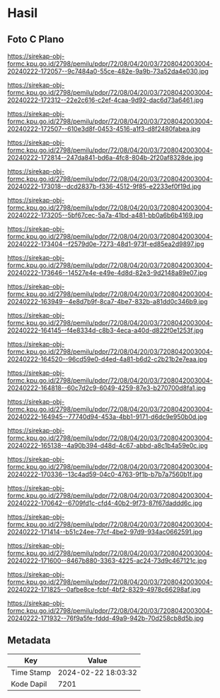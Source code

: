 # Hasil

## Foto C Plano

https://sirekap-obj-formc.kpu.go.id/2798/pemilu/pdpr/72/08/04/20/03/7208042003004-20240222-172057--9c7484a0-55ce-482e-9a9b-73a52da4e030.jpg

https://sirekap-obj-formc.kpu.go.id/2798/pemilu/pdpr/72/08/04/20/03/7208042003004-20240222-172312--22e2c616-c2ef-4caa-9d92-dac6d73a6461.jpg

https://sirekap-obj-formc.kpu.go.id/2798/pemilu/pdpr/72/08/04/20/03/7208042003004-20240222-172507--610e3d8f-0453-4516-a1f3-d8f2480fabea.jpg

https://sirekap-obj-formc.kpu.go.id/2798/pemilu/pdpr/72/08/04/20/03/7208042003004-20240222-172814--247da841-bd6a-4fc8-804b-2f20af8328de.jpg

https://sirekap-obj-formc.kpu.go.id/2798/pemilu/pdpr/72/08/04/20/03/7208042003004-20240222-173018--dcd2837b-f336-4512-9f85-e2233ef0f19d.jpg

https://sirekap-obj-formc.kpu.go.id/2798/pemilu/pdpr/72/08/04/20/03/7208042003004-20240222-173205--5bf67cec-5a7a-41bd-a481-bb0a6b6b4169.jpg

https://sirekap-obj-formc.kpu.go.id/2798/pemilu/pdpr/72/08/04/20/03/7208042003004-20240222-173404--f2579d0e-7273-48d1-973f-ed85ea2d9897.jpg

https://sirekap-obj-formc.kpu.go.id/2798/pemilu/pdpr/72/08/04/20/03/7208042003004-20240222-173646--14527e4e-e49e-4d8d-82e3-9d2148a89e07.jpg

https://sirekap-obj-formc.kpu.go.id/2798/pemilu/pdpr/72/08/04/20/03/7208042003004-20240222-163949--4e8d7b9f-8ca7-4be7-832b-a81dd0c346b9.jpg

https://sirekap-obj-formc.kpu.go.id/2798/pemilu/pdpr/72/08/04/20/03/7208042003004-20240222-164145--f4e8334d-c8b3-4eca-a40d-d822f0e1253f.jpg

https://sirekap-obj-formc.kpu.go.id/2798/pemilu/pdpr/72/08/04/20/03/7208042003004-20240222-164520--96cd59e0-d4ed-4a81-b6d2-c2b21b2e7eaa.jpg

https://sirekap-obj-formc.kpu.go.id/2798/pemilu/pdpr/72/08/04/20/03/7208042003004-20240222-164818--60c7d2c9-6049-4259-87e3-b270700d8fa1.jpg

https://sirekap-obj-formc.kpu.go.id/2798/pemilu/pdpr/72/08/04/20/03/7208042003004-20240222-164945--77740d94-453a-4bb1-9171-d6dc9e950b0d.jpg

https://sirekap-obj-formc.kpu.go.id/2798/pemilu/pdpr/72/08/04/20/03/7208042003004-20240222-165138--4a90b394-d48d-4c67-abbd-a8c1b4a59e0c.jpg

https://sirekap-obj-formc.kpu.go.id/2798/pemilu/pdpr/72/08/04/20/03/7208042003004-20240222-170336--13c4ad59-04c0-4763-9f1b-b7b7a7560b1f.jpg

https://sirekap-obj-formc.kpu.go.id/2798/pemilu/pdpr/72/08/04/20/03/7208042003004-20240222-170642--6709fd1c-cfd4-40b2-9f73-87f67daddd6c.jpg

https://sirekap-obj-formc.kpu.go.id/2798/pemilu/pdpr/72/08/04/20/03/7208042003004-20240222-171414--b51c24ee-77cf-4be2-97d9-934ac0662591.jpg

https://sirekap-obj-formc.kpu.go.id/2798/pemilu/pdpr/72/08/04/20/03/7208042003004-20240222-171600--8467b880-3363-4225-ac24-73d9c467121c.jpg

https://sirekap-obj-formc.kpu.go.id/2798/pemilu/pdpr/72/08/04/20/03/7208042003004-20240222-171825--0afbe8ce-fcbf-4bf2-8329-4978c66298af.jpg

https://sirekap-obj-formc.kpu.go.id/2798/pemilu/pdpr/72/08/04/20/03/7208042003004-20240222-171932--76f9a5fe-fddd-49a9-942b-70d258cb8d5b.jpg


## Metadata

| Key        | Value               |
| ---------- | ------------------- |
| Time Stamp | 2024-02-22 18:03:32 |
| Kode Dapil | 7201                |




